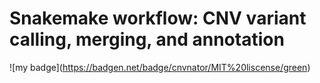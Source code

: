 # Snakemake workflow: CNV variant calling, merging, and annotation
!\[my badge\](https://badgen.net/badge/cnvnator/MIT%20liscense/green)


